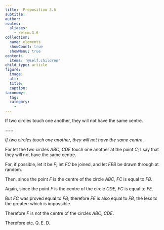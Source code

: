 ```yaml
---
title:  Proposition 3.6
subtitle: 
author:
routes:
  aliases:
    - /elem.3.6
collection:
  name: elements
  showCount: true
  showMenu: true
content:
  items: '@self.children'
child_type: article
figure:
  image:
  alt:
  title:
  caption:
taxonomy:
  tag:
  category:
    - 
---
```


<p><emph>If two circles touch one another</emph>, <emph>they will not have the same centre</emph>. </p>

===

<p><em>If two circles touch one another</em>, <em>they will not have the same centre</em>. </p>

<p>For let the two circles <em>ABC</em>, <em>CDE</em> touch one another at the point <em>C</em>; I say that they will not have the same centre. 
      </p>

<p>For, if possible, let it be <em>F</em>; let <em>FC</em> be joined, and let <em>FEB</em> be drawn through at random. </p>

<p>Then, since the point <em>F</em> is the centre of the circle <em>ABC</em>, <span class="center"><em>FC</em> is equal to <em>FB</em>.</span>
      </p>

<p>Again, since the point <em>F</em> is the centre of the circle <em>CDE</em>, <span class="center"><em>FC</em> is equal to <em>FE</em>.</span>
      </p>

<p>But <em>FC</em> was proved equal to <em>FB</em>; <span class="center">therefore <em>FE</em> is also equal to <em>FB</em>, the less to the greater: which is impossible.</span>
      </p>

<p>Therefore <em>F</em> is not the centre of the circles <em>ABC</em>, <em>CDE</em>. </p>

<p>Therefore etc. Q. E. D.</p>
